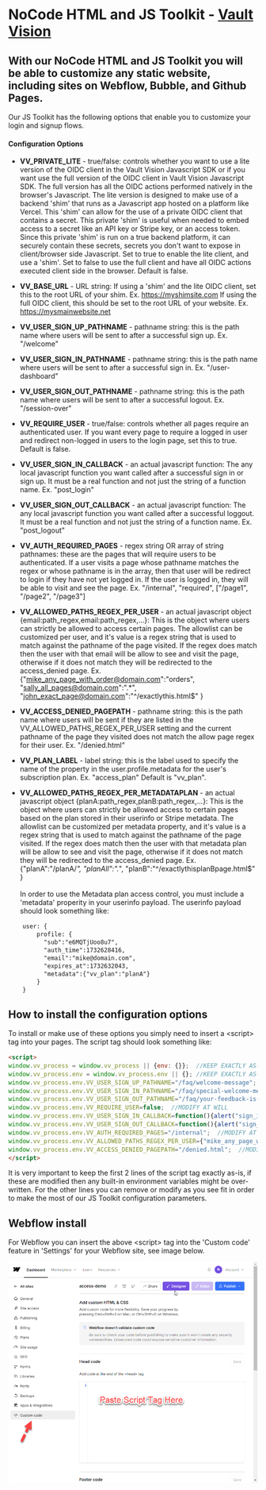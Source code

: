 NoCode HTML and JS Toolkit - [Vault Vision](https://vaultvision.com) 
==================

## With our NoCode HTML and JS Toolkit you will be able to customize any static website, including sites on Webflow, Bubble, and Github Pages.

Our JS Toolkit has the following options that enable you to customize your login and signup flows.

#### Configuration Options 

- **VV_PRIVATE_LITE** - true/false: controls whether you want to use a lite version of the OIDC client in the Vault Vision Javascript SDK or if you want use the full version of the OIDC client in Vault Vision Javascript SDK.  The full version has all the OIDC actions performed natively in the browser's Javascript.  The lite version is designed to make use of a backend 'shim' that runs as a Javascript app hosted on a platform like Vercel.  This 'shim' can allow for the use of a private OIDC client that contains a secret.  This private 'shim' is useful when needed to embed access to a secret like an API key or Stripe key, or an access token.  Since this private 'shim' is run on a true backend platform, it can securely contain these secrets, secrets you don't want to expose in client/browser side Javascript.  Set to true to enable the lite client, and use a 'shim'.  Set to false to use the full client and have all OIDC actions executed client side in the browser.  Default is false.  

- **VV_BASE_URL** - URL string: If using a 'shim' and the lite OIDC client, set this to the root URL of your shim. Ex. https://myshimsite.com  If using the full OIDC client, this should be set to the root URL of your website. Ex. https://mysmainwebsite.net  

- **VV_USER_SIGN_UP_PATHNAME** - pathname string: this is the path name where users will be sent to after a successful sign up. Ex. "/welcome"  

- **VV_USER_SIGN_IN_PATHNAME** - pathname string: this is the path name where users will be sent to after a successful sign in. Ex. "/user-dashboard"  

- **VV_USER_SIGN_OUT_PATHNAME** - pathname string: this is the path name where users will be sent to after a successful logout. Ex. "/session-over"  

- **VV_REQUIRE_USER** - true/false: controls whether all pages require an authenticated user. If you want every page to require a logged in user and redirect non-logged in users to the login page, set this to true.  Default is false.  

- **VV_USER_SIGN_IN_CALLBACK** - an actual javascript function: The any local javascript function you want called after a successful sign in or sign up. It must be a real function and not just the string of a function name. Ex. "post_login"  

- **VV_USER_SIGN_OUT_CALLBACK** - an actual javascript function: The any local javascript function you want called after a successful loggout. It must be a real function and not just the string of a function name. Ex. "post_logout"  

- **VV_AUTH_REQUIRED_PAGES** - regex string OR array of string pathnames: these are the pages that will require users to be authenticated. If a user visits a page whose pathname matches the regex or whose pathname is in the array, then that user will be redirect to login if they have not yet logged in.  If the user is logged in, they will be able to visit and see the page. Ex. "/internal", "required", ["/page1", "/page2", "/page3"]  

- **VV_ALLOWED_PATHS_REGEX_PER_USER** - an actual javascript object {email:path_regex,email:path_regex,...}: This is the object where users can strictly be allowed to access certain pages.  The allowlist can be customized per user, and it's value is a regex string that is used to match against the pathname of the page visited.  If the regex does match then the user with that email will be allow to see and visit the page, otherwise if it does not match they will be redirected to the access_denied page. Ex. {"mike_any_page_with_order@domain.com":"orders", "sally_all_pages@domain.com":".*", "john_exact_page@domain.com":"^/exactlythis.html$" }

- **VV_ACCESS_DENIED_PAGEPATH** - pathname string: this is the path name where users will be sent if they are listed in the VV_ALLOWED_PATHS_REGEX_PER_USER setting and the current pathname of the page they visited does not match the allow page regex for their user. Ex. "/denied.html"  

- **VV_PLAN_LABEL** - label string: this is the label used to specify the name of the property in the user.profile.metadata for the user's subscription plan. Ex. "access_plan"  Default is "vv_plan".

- **VV_ALLOWED_PATHS_REGEX_PER_METADATAPLAN** - an actual javascript object {planA:path_regex,planB:path_regex,...}: This is the object where users can strictly be allowed access to certain pages based on the plan stored in their userinfo or Stripe metadata.  The allowlist can be customized per metadata property, and it's value is a regex string that is used to match against the pathname of the page visited.  If the regex does match then the user with that metadata plan will be allow to see and visit the page, otherwise if it does not match they will be redirected to the access_denied page. Ex. {"planA":"/planA/*", "planAll":".*", "planB":"^/exactlythisplanBpage.html$" }<br><br>In order to use the Metadata plan access control, you must include a 'metadata' properity in your userinfo payload.  The userinfo payload should look something like: 
```javscript 
    user: {
        profile: {
          "sub":"e6MQTjUoo8u7",
          "auth_time":1732628416,
          "email":"mike@domain.com",
          "expires_at":1732632043,
          "metadata":{"vv_plan":"planA"}
	    }
  	}
```

## How to install the configuration options

To install or make use of these options you simply need to insert a &lt;script&gt; tag into your pages.  The script tag should look something like:

```html
<script>
window.vv_process = window.vv_process || {env: {}};  //KEEP EXACTLY AS-IS
window.vv_process.env = window.vv_process.env || {}; //KEEP EXACTLY AS-IS
window.vv_process.env.VV_USER_SIGN_UP_PATHNAME="/faq/welcome-message";  //MODIFY AT WILL
window.vv_process.env.VV_USER_SIGN_IN_PATHNAME="/faq/special-welcome-message-after-you-have-logged-in"; //MODIFY AT WILL
window.vv_process.env.VV_USER_SIGN_OUT_PATHNAME="/faq/your-feedback-is-greatly-appreciated";  //MODIFY AT WILL
window.vv_process.env.VV_REQUIRE_USER=false;  //MODIFY AT WILL
window.vv_process.env.VV_USER_SIGN_IN_CALLBACK=function(){alert("sign_in"); }  //MODIFY AT WILL
window.vv_process.env.VV_USER_SIGN_OUT_CALLBACK=function(){alert("sign_out"); }  //MODIFY AT WILL
window.vv_process.env.VV_AUTH_REQUIRED_PAGES="/internal";  //MODIFY AT WILL
window.vv_process.env.VV_ALLOWED_PATHS_REGEX_PER_USER={"mike_any_page_with_order@domain.com":"orders", "sally_all_pages@domain.com":".*", "john_exact_page@domain.com":"^/exactlythis.html$" } //MODIFY AT WILL
window.vv_process.env.VV_ACCESS_DENIED_PAGEPATH="/denied.html";  //MODIFY AT WILL
</script>
```

It is very important to keep the first 2 lines of the script tag exactly as-is, if these are modified then any built-in environment variables might be over-written.  For the other lines you can remove or modify as you see fit in order to make the most of our JS Toolkit configuration parameters.

## Webflow install

For Webflow you can insert the above &lt;script&gt; tag into the 'Custom code' feature in 'Settings' for your Webflow site, see image below.

![Webflow Custom Code](img/nocodekit_webflow.png)